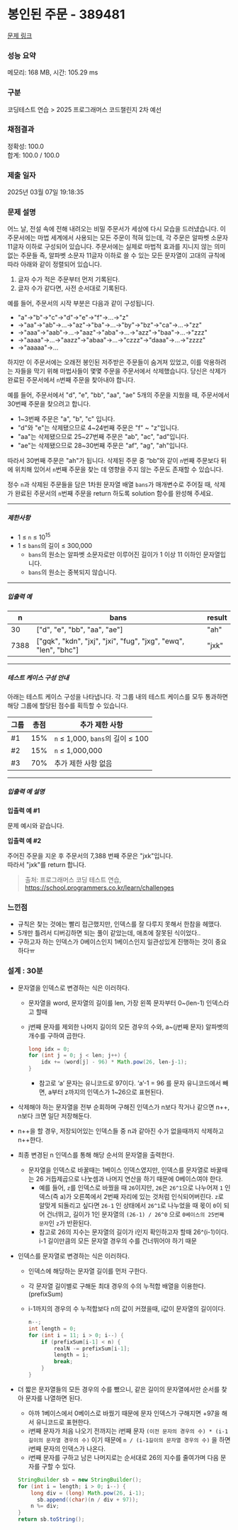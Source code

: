 # 봉인된 주문 - 389481 

[문제 링크](https://school.programmers.co.kr/learn/courses/30/lessons/389481) 

### 성능 요약

메모리: 168 MB, 시간: 105.29 ms

### 구분

코딩테스트 연습 > 2025 프로그래머스 코드챌린지 2차 예선

### 채점결과

정확성: 100.0<br/>합계: 100.0 / 100.0

### 제출 일자

2025년 03월 07일 19:18:35

### 문제 설명

<p>어느 날, 전설 속에 전해 내려오는 비밀 주문서가 세상에 다시 모습을 드러냈습니다. 이 주문서에는 마법 세계에서 사용되는 모든 주문이 적혀 있는데, 각 주문은 알파벳 소문자 11글자 이하로 구성되어 있습니다. 주문서에는 실제로 마법적 효과를 지니지 않는 의미 없는 주문들 즉, 알파벳 소문자 11글자 이하로 쓸 수 있는 모든 문자열이 고대의 규칙에 따라 아래와 같이 정렬되어 있습니다.</p>

<ol>
<li>글자 수가 적은 주문부터 먼저 기록된다.</li>
<li>글자 수가 같다면, 사전 순서대로 기록된다.</li>
</ol>

<p>예를 들어, 주문서의 시작 부분은 다음과 같이 구성됩니다.</p>

<ul>
<li>"a"→"b"→"c"→"d"→"e"→"f"→...→"z"</li>
<li>→"aa"→"ab"→...→"az"→"ba"→...→"by"→"bz"→"ca"→...→"zz"</li>
<li>→"aaa"→"aab"→...→"aaz"→"aba"→...→"azz"→"baa"→...→"zzz"</li>
<li>→"aaaa"→...→"aazz"→"abaa"→...→"czzz"→"daaa"→...→"zzzz"</li>
<li>→"aaaaa"→...</li>
</ul>

<p>하지만 이 주문서에는 오래전 봉인된 저주받은 주문들이 숨겨져 있었고, 이를 악용하려는 자들을 막기 위해 마법사들이 몇몇 주문을 주문서에서 삭제했습니다. 당신은 삭제가 완료된 주문서에서 <code>n</code>번째 주문을 찾아내야 합니다.</p>

<p>예를 들어, 주문서에서 "d", "e", "bb", "aa", "ae" 5개의 주문을 지웠을 때, 주문서에서 30번째 주문을 찾으려고 합니다.</p>

<ul>
<li>1~3번째 주문은 "a", "b", "c" 입니다.</li>
<li>"d"와 "e"는 삭제됐으므로 4~24번째 주문은 "f" ~ "z"입니다.</li>
<li>"aa"는 삭제됐으므로 25~27번째 주문은 "ab", "ac", "ad"입니다.</li>
<li>"ae"는 삭제됐으므로 28~30번째 주문은 "af", "ag", "ah"입니다.</li>
</ul>

<p>따라서 30번째 주문은 "ah"가 됩니다. 삭제된 주문 중 “bb”와 같이 <code>n</code>번째 주문보다 뒤에 위치해 있어서 <code>n</code>번째 주문을 찾는 데 영향을 주지 않는 주문도 존재할 수 있습니다.</p>

<p>정수 <code>n</code>과 삭제된 주문들을 담은 1차원 문자열 배열 <code>bans</code>가 매개변수로 주어질 때, 삭제가 완료된 주문서의 <code>n</code>번째 주문을 return 하도록 solution 함수를 완성해 주세요.</p>

<hr>

<h5>제한사항</h5>

<ul>
<li>1 ≤ <code>n</code> ≤ 10<sup>15</sup></li>
<li>1 ≤ <code>bans</code>의 길이 ≤ 300,000

<ul>
<li><code>bans</code>의 원소는 알파벳 소문자로만 이루어진 길이가 1 이상 11 이하인 문자열입니다.</li>
<li><code>bans</code>의 원소는 중복되지 않습니다.</li>
</ul></li>
</ul>

<hr>

<h5>입출력 예</h5>
<table class="table">
        <thead><tr>
<th>n</th>
<th>bans</th>
<th>result</th>
</tr>
</thead>
        <tbody><tr>
<td>30</td>
<td>["d", "e", "bb", "aa", "ae"]</td>
<td>"ah"</td>
</tr>
<tr>
<td>7388</td>
<td>["gqk", "kdn", "jxj", "jxi", "fug", "jxg", "ewq", "len", "bhc"]</td>
<td>"jxk"</td>
</tr>
</tbody>
      </table>
<hr>

<h5>테스트 케이스 구성 안내</h5>

<p>아래는 테스트 케이스 구성을 나타냅니다. 각 그룹 내의 테스트 케이스를 모두 통과하면 해당 그룹에 할당된 점수를 획득할 수 있습니다.</p>
<table class="table">
        <thead><tr>
<th>그룹</th>
<th>총점</th>
<th>추가 제한 사항</th>
</tr>
</thead>
        <tbody><tr>
<td>#1</td>
<td>15%</td>
<td><code>n</code> ≤ 1,000, <code>bans</code>의 길이 ≤ 100</td>
</tr>
<tr>
<td>#2</td>
<td>15%</td>
<td><code>n</code> ≤ 1,000,000</td>
</tr>
<tr>
<td>#3</td>
<td>70%</td>
<td>추가 제한 사항 없음</td>
</tr>
</tbody>
      </table>
<hr>

<h5>입출력 예 설명</h5>

<p><strong>입출력 예 #1</strong></p>

<p>문제 예시와 같습니다.</p>

<p><strong>입출력 예 #2</strong></p>

<p>주어진 주문을 지운 후 주문서의 7,388 번째 주문은 "jxk"입니다.<br>
따라서 "jxk"를 return 합니다.</p>


> 출처: 프로그래머스 코딩 테스트 연습, https://school.programmers.co.kr/learn/challenges

### 느낀점

- 규칙은 찾는 것에는 빨리 접근했지만, 인덱스를 잘 다루지 못해서 한참을 헤맸다.
- 5개만 틀려서 디버깅하면 되는 풀이 같았는데, 애초에 잘못된 식이었다..
- 구하고자 하는 인덱스가 0베이스인지 1베이스인지 일관성있게 진행하는 것이 중요하다ㅠ

### 설계 : 30분

- 문자열을 인덱스로 변경하는 식은 이러하다.
    - 문자열을 word, 문자열의 길이를 len, 가장 왼쪽 문자부터 0~(len-1) 인덱스라고 할때
    - j번째 문자를 제외한 나머지 길이의 모든 경우의 수와, a~(j번째 문자) 알파벳의 개수를 구하여 곱한다.
        
        ```java
        long idx = 0;
        for (int j = 0; j < len; j++) {
            idx += (word[j] - 96) * Math.pow(26, len-j-1);
        }
        ```
        
        - 참고로 ‘a’ 문자는 유니코드로 97이다. ‘a’-1 = 96 를 문자 유니코드에서 빼면, a부터 z까지의 인덱스가 1~26으로 표현된다.
- 삭제해야 하는 문자열을 전부 순회하며 구해진 인덱스가 n보다 작거나 같으면 n++, n보다 크면 일단 저장해둔다.
- n++을 할 경우, 저장되어있는 인덱스들 중 n과 같아진 수가 없을때까지 삭제하고 n++한다.
- 최종 변경된 n 인덱스를 통해 해당 순서의 문자열을 출력한다.
    - 문자열을 인덱스로 바꿀때는 1베이스 인덱스였지만, 인덱스를 문자열로 바꿀때는 26 거듭제곱으로 나눗셈과 나머지 연산을 하기 때문에 0베이스여야 한다.
        - 예를 들어, `z`를 인덱스로 바꿨을 때 `26`이지만, `26`은 `26^1`으로 나누어져 `1` 인덱스(즉 a)가 오른쪽에서 2번째 자리에 있는 것처럼 인식되어버린다. `z`로 알맞게 되돌리고 싶다면 `26-1` 인 상태에서 `26^1`로 나누었을 때 몫이 `0`이 되어 건너뛰고, 길이가 1인 문자열의 `(26-1) / 26^0` 으로 `0베이스의 25번째 문자`인 `z`가 반환된다.
        - 참고로 26의 지수는 문자열의 길이가 i인지 확인하고자 할때 26^(i-1)이다. i-1 길이만큼의 모든 문자열 경우의 수를 건너뛰어야 하기 때문
- 인덱스를 문자열로 변경하는 식은 이러하다.
    - 인덱스에 해당하는 문자열 길이를 먼저 구한다.
    - 각 문자열 길이별로 구해둔 최대 경우의 수의 누적합 배열을 이용한다. (prefixSum)
    - i-1까지의 경우의 수 누적합보다 n의 값이 커졌을때, i값이 문자열의 길이이다.
        
        ```java
        n--;
        int length = 0;
        for (int i = 11; i > 0; i--) {
            if (prefixSum[i-1] < n) {
                realN -= prefixSum[i-1];
                length = i;
                break;
            }
        }
        ```
        
- 더 짧은 문자열들의 모든 경우의 수를 뺐으니, 같은 길이의 문자열에서만 순서를 찾아 문자를 나열하면 된다.
    - 아까 1베이스에서 0베이스로 바꿨기 때문에 문자 인덱스가 구해지면 +97을 해서 유니코드로 표현한다.
    - i번째 문자가 처음 나오기 전까지는 i번째 문자 `(이전 문자의 경우의 수) * (i-1길이의 문자열 경우의 수)`  이기 때문에 `n / (i-1길이의 문자열 경우의 수)` 을 하면 i번째 문자의 인덱스가 나온다.
    - i번째 문자를 구하고 남은 나머지로는 순서대로 26의 지수를 줄여가며 다음 문자를 구할 수 있다.
    
    ```java
    StringBuilder sb = new StringBuilder();
    for (int i = length; i > 0; i--) {
        long div = (long) Math.pow(26, i-1);
    	  sb.append((char)(n / div + 97));
        n %= div;
    }
    return sb.toString();
    ```
